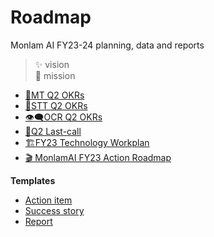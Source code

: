# Roadmap

Monlam AI FY23-24 planning, data and reports

> ✨ vision <br>
> 🚀 mission

- [🔁MT Q2 OKRs](https://github.com/MonlamAI/roadmap/issues/1)
- [💬STT Q2 OKRs](https://github.com/MonlamAI/roadmap/issues/2)
- [👁️‍🗨️OCR Q2 OKRs](https://github.com/MonlamAI/roadmap/issues/3)
- [🚩Q2 Last-call](https://github.com/buda-base/BudaX-Admin/milestone/3)
- [🏗️FY23 Technology Workplan](https://github.com/orgs/buda-base/projects/12)
- [🎬 MonlamAI FY23 Action Roadmap](https://github.com/orgs/MonlamAI/projects/3)

**Templates**
- [Action item](https://github.com/MonlamAI/roadmap/issues/new?assignees=&labels=&template=action-item.md&title=)
- [Success story](https://github.com/MonlamAI/roadmap/issues/new?assignees=&labels=&template=success-story.md&title=)
- [Report](https://github.com/MonlamAI/roadmap/issues/new?assignees=&labels=&template=report.md&title=)
